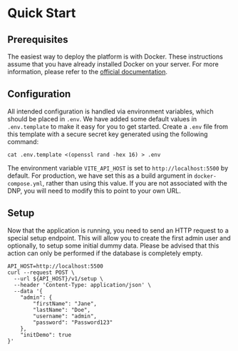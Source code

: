 # Quick Start

## Prerequisites

The easiest way to deploy the platform is with Docker. These instructions assume that you have already installed Docker on your server. For more information, please refer to the [official documentation](https://docs.docker.com/).

## Configuration

All intended configuration is handled via environment variables, which should be placed in `.env`. We have added some default values in `.env.template` to make it easy for you to get started. Create a `.env` file from this template with a secure secret key generated using the following command:

```
cat .env.template <(openssl rand -hex 16) > .env
```

The environment variable `VITE_API_HOST` is set to `http://localhost:5500` by default. For production, we have set this as a build argument in `docker-compose.yml`, rather than using this value. If you are not associated with the DNP, you will need to modify this to point to your own URL.

## Setup

Now that the application is running, you need to send an HTTP request to a special setup endpoint. This will allow you to create the first admin user and optionally, to setup some initial dummy data. Please be advised that this action can only be performed if the database is completely empty. 

```shell
API_HOST=http://localhost:5500
curl --request POST \
  --url ${API_HOST}/v1/setup \
  --header 'Content-Type: application/json' \
  --data '{
    "admin": {
        "firstName": "Jane",
        "lastName": "Doe",
        "username": "admin",
        "password": "Password123"
    },
    "initDemo": true
}'
```